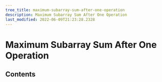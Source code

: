 ```yaml
---
tree_title: maximum-subarray-sum-after-one-operation
description: Maximum Subarray Sum After One Operation
last_modified: 2022-06-09T21:23:28.2328
---
```


# Maximum Subarray Sum After One Operation

## Contents
